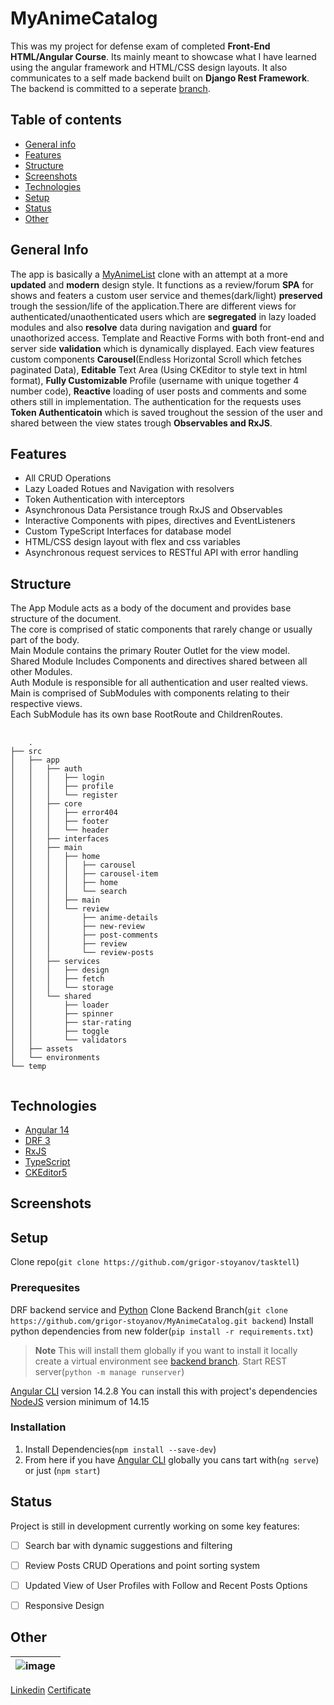 # MyAnimeCatalog
This was my project for defense exam of completed **Front-End HTML/Angular Course**. Its mainly meant to showcase what I have learned using the angular framework and HTML/CSS design layouts. It also communicates to a self made backend built on **Django Rest Framework**. The backend is committed to a seperate [branch](https://github.com/grigor-stoyanov/MyAnimeCatalog/tree/backend).


## Table of contents
* [General info](#general-info)
* [Features](#features)
* [Structure](#structure)
* [Screenshots](#screenshots)
* [Technologies](#technologies)
* [Setup](#setup)
* [Status](#status)
* [Other](#other)

## General Info
The app is basically a [MyAnimeList](https://myanimelist.net/) clone with an attempt at a more **updated** and **modern** design style. It functions as a review/forum **SPA** for shows and featers a custom user service and themes(dark/light) **preserved** trough the session/life of the application.There are different views for authenticated/unaothenticated users which are **segregated** in lazy loaded modules and also **resolve** data during navigation and **guard** for unaothorized access. Template and Reactive Forms with both front-end and server side **validation** which is dynamically displayed. Each view features custom components **Carousel**(Endless Horizontal Scroll which fetches paginated Data), **Editable** Text Area (Using CKEditor to style text in html format), **Fully Customizable** Profile (username with unique together 4 number code), **Reactive** loading of user posts and comments and some others still in implementation. The authentication for the requests uses **Token Authenticatoin** which is saved troughout the session of the user and shared between the view states trough **Observables and RxJS**.

## Features
* All CRUD Operations
* Lazy Loaded Rotues and Navigation with resolvers
* Token Authentication with interceptors
* Asynchronous Data Persistance trough RxJS and Observables
* Interactive Components with pipes, directives and EventListeners
* Custom TypeScript Interfaces for database model
* HTML/CSS design layout with flex and css variables
* Asynchronous request services to RESTful API with error handling

## Structure
The App Module acts as a body of the document and provides base structure of the document.    
The core is comprised of static components that rarely change or usually part of the body.  
Main Module contains the primary Router Outlet for the view model.  
Shared Module Includes Components and directives shared between all other Modules.  
Auth Module is responsible for all authentication and user realted views.    
Main is comprised of SubModules with components relating to their respective views.  
Each SubModule has its own base RootRoute and ChildrenRoutes.  

<pre>
  <code>
    .
├── src
│   ├── app
│   │   ├── auth
│   │   │   ├── login
│   │   │   ├── profile
│   │   │   └── register
│   │   ├── core
│   │   │   ├── error404
│   │   │   ├── footer
│   │   │   └── header
│   │   ├── interfaces
│   │   ├── main
│   │   │   ├── home
│   │   │   │   ├── carousel
│   │   │   │   ├── carousel-item
│   │   │   │   ├── home
│   │   │   │   └── search
│   │   │   ├── main
│   │   │   └── review
│   │   │       ├── anime-details
│   │   │       ├── new-review
│   │   │       ├── post-comments
│   │   │       ├── review
│   │   │       └── review-posts
│   │   ├── services
│   │   │   ├── design
│   │   │   ├── fetch
│   │   │   └── storage
│   │   └── shared
│   │       ├── loader
│   │       ├── spinner
│   │       ├── star-rating
│   │       ├── toggle
│   │       └── validators
│   ├── assets
│   └── environments
└── temp
  </code>
</pre>



## Technologies
* [Angular 14](https://v14.angular.io/docs)
* [DRF 3](https://www.django-rest-framework.org/)  
* [RxJS](https://rxjs.dev/guide/overview)
* [TypeScript](https://www.typescriptlang.org/docs/)
* [CKEditor5](https://ckeditor.com/docs/ckeditor5/latest/index.html)


## Screenshots


## Setup

Clone repo(```git clone https://github.com/grigor-stoyanov/tasktell```)

### Prerequesites
DRF backend service and [Python](https://www.python.org/downloads/)
Clone Backend Branch(```git clone https://github.com/grigor-stoyanov/MyAnimeCatalog.git backend```)
Install python dependencies from new folder(```pip install -r requirements.txt```)
> **Note** This will install them globally if you want to install it locally create a virtual environment see [backend branch](https://github.com/grigor-stoyanov/MyAnimeCatalog/tree/backend).
Start REST server(```python -m manage runserver```)

[Angular CLI](https://github.com/angular/angular-cli) version 14.2.8
You can install this with project's dependencies
[NodeJS](https://nodejs.org/en/) version minimum of 14.15


### Installation
1. Install Dependencies(```npm install --save-dev```)  
2. From here if you have [Angular CLI](https://github.com/angular/angular-cli) globally you cans tart with(```ng serve```) or just (```npm start```)


## Status
Project is still in development currently working on some key features:
- [ ] Search bar with dynamic suggestions and filtering
- [ ] Review Posts CRUD Operations and point sorting system
- [ ] Updated View of User Profiles with Follow and Recent Posts Options
- [ ] Responsive Design


## Other
| ![image](https://user-images.githubusercontent.com/76039296/217279449-93faa114-667a-4183-96cb-60d5393da610.png) |
|-|
[Linkedin](https://www.linkedin.com/feed/)
[Certificate](https://softuni.bg/certificates/details/152839/edf0c74f)
